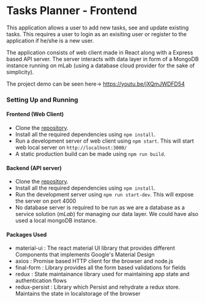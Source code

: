 # Tasks Planner - Frontend

This application allows a user to add new tasks, see and update existing tasks. This requires a user to login as an exisiting user or register to the application if he/she is a new user.

The application consists of web client made in React along with a Express based API server. The server interacts with data layer in form of a MongoDB instance running on mLab (using a database cloud provider for the sake of simplicity).

The project demo can be seen here-> https://youtu.be/jXQmJWDFD54

### Setting Up and Running

#### Frontend (Web Client)

- Clone the [repository](https://github.com/shantanutomar/hcs_challenge_frontend).
- Install all the required dependencies using `npm install`.
- Run a development server of web client using `npm start`. This will start web local server on `http://localhost:3000/`
- A static production build can be made using `npm run build`.

#### Backend (API server)

- Clone the [repository](https://github.com/shantanutomar/hcsChallengeBackend).
- Install all the required dependencies using `npm install`.
- Run the development server using `npm run start-dev`. This will expose the server on port 4000
- No database server is required to be run as we are a database as a service solution (_mLab_) for managing our data layer. We could have also used a local mongoDB instance.

#### Packages Used

- material-ui : The react material UI library that provides different Components that implements Google's Material Design
- axios : Promise based HTTP client for the browser and node.js
- final-form : Library provides all the form based validations for fields
- redux : State maintainance library used for maintaining app state and authentication flows
- redux-persist : Library which Persist and rehydrate a redux store. Maintains the state in localstorage of the browser
